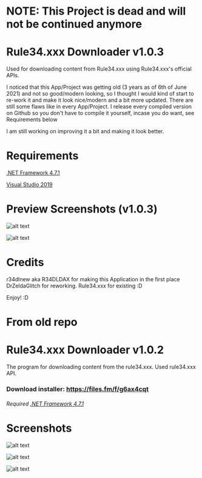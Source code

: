 # NOTE: This Project is dead and will not be continued anymore

# Rule34.xxx Downloader v1.0.3

Used for downloading content from Rule34.xxx using Rule34.xxx's official APIs.


I noticed that this App/Project was getting old (3 years as of 6th of June 2021) and not so good/modern looking, so I thought I would kind of start to re-work it and make it look nice/modern and a bit more updated.
There are still some flaws like in every App/Project. I release every compiled version on Github so you don't have to compile it yourself, incase you do want, see Requirements below

I am still working on improving it a bit and making it look better.

# Requirements

[.NET Framework 4.7.1](https://www.microsoft.com/net/download/dotnet-framework-runtime)

[Visual Studio 2019](https://visualstudio.microsoft.com/vs/)





# Preview Screenshots (v1.0.3)

![alt text](https://i.imgur.com/rCOpoVO.png "")

![alt text](https://i.imgur.com/T7kG2Hz.png "")



# Credits

r34dlnew aka R34DLDAX for making this Application in the first place
DrZeldaGlitch for reworking.
Rule34.xxx for existing :D

Enjoy! :D





# From old repo

# Rule34.xxx Downloader v1.0.2

The program for downloading content from the rule34.xxx. Used rule34.xxx API.

### Download installer: https://files.fm/f/g6ax4cqt

###### Required [.NET Framework 4.7.1](https://www.microsoft.com/net/download/dotnet-framework-runtime)

# Screenshots

![alt text](https://i.imgur.com/9fWteq9.png "")

![alt text](https://i.imgur.com/JaiG6tk.png "")

![alt text](https://i.imgur.com/TcbQhI4.png "")
